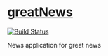 # [greatNews](http://greatnews.herokuapp.com/)

[![Build Status](https://travis-ci.org/ihamaki/greatNews.svg?branch=master)](https://travis-ci.org/ihamaki/greatNews)

News application for great news